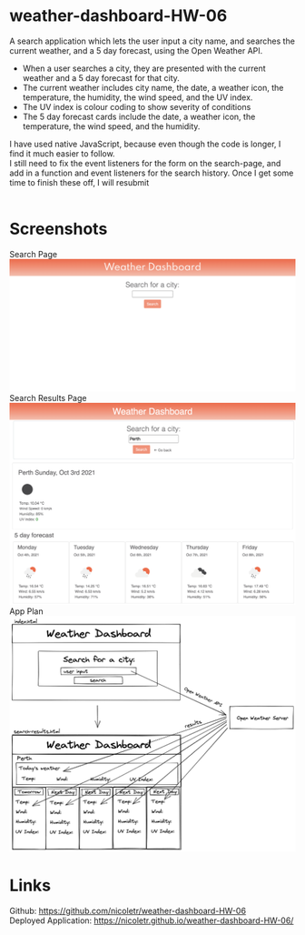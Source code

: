 # weather-dashboard-HW-06
A search application which lets the user input a city name, and searches the current weather, and a 5 day forecast, using the Open Weather API.
<br>
- When a user searches a city, they are presented with the current weather and a 5 day forecast for that city.
- The current weather includes city name, the date, a weather icon, the temperature, the humidity, the wind speed, and the UV index.
- The UV index is colour coding to show severity of conditions
- The 5 day forecast cards include the date, a weather icon, the temperature, the wind speed, and the humidity.

I have used native JavaScript, because even though the code is longer, I find it much easier to follow.
<br>
I still need to fix the event listeners for the form on the search-page, and add in a function and event listeners for the search history. Once I get some time to finish these off, I will resubmit
<br>
<br>

# Screenshots
Search Page
![Screenshot of index.html](assets/images/index-screenshot.png)
Search Results Page
![Screenshot of search-results.html](assets/images/search-results-screenshot.png)
App Plan
![app plan made using excalidraw](assets/images/site-map.png)
# Links
Github: https://github.com/nicoletr/weather-dashboard-HW-06 <br>
Deployed Application: https://nicoletr.github.io/weather-dashboard-HW-06/